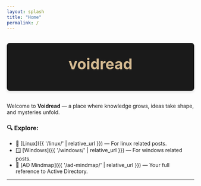 ```yaml
---
layout: splash
title: "Home"
permalink: /
---
```

<div class="banner-box" style="background-color: #1a1a1a; border-radius: 8px; padding: 2rem; margin: 2rem 0; text-align: center; box-shadow: 0 4px 6px rgba(0, 0, 0, 0.1);">
  <h1 style="color: #d4ba91; margin: 0 0 1rem 0; font-size: 2.5rem; font-weight: bold;">voidread</h1>
  <p id="quote-box" style="color: #9f9585; font-style: italic; margin: 0; font-size: 1.2rem;"></p>
</div>

<script>
  const quotes = [
    "He who gazes into the fog must be prepared to lose their way — or find something far older staring back.",
    "The Fool knows not the path, yet steps forward. That is the beginning of all power.",
    "What is locked was meant to be opened — by will, by wit, or by wrong.",
    "Each whisper in the static is a secret waiting for the right madness to decode it.",
    "Records sealed in silence scream the loudest to those who listen deeply.",
    "Those who map the unknown are marked by it.",
    "Not every glyph was meant to be read. Some were meant to be endured.",
    "Truth is often buried — not by time, but by intent.",
    "There is no light at the end. Only deeper questions and better tools.",
    "A cipher unsolved is just a god in disguise."
  ];

  const quote = quotes[Math.floor(Math.random() * quotes.length)];
  document.getElementById("quote-box").textContent = `${quote}`;
</script>

Welcome to **Voidread** — a place where knowledge grows, ideas take shape, and mysteries unfold.

### 🔍 Explore:
- 🐧 [Linux]({{ '/linux/' | relative_url }}) — For linux related posts.
- 🪟 [Windows]({{ '/windows/' | relative_url }}) — For windows related posts.
- 🧠 [AD Mindmap]({{ '/ad-mindmap/' | relative_url }}) — Your full reference to Active Directory.

---
